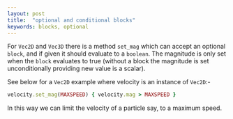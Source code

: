 ```yaml
---
layout: post
title:  "optional and conditional blocks"
keywords: blocks, optional
---
```


For `Vec2D` and `Vec3D` there is a method `set_mag` which can accept an optional `block`, and if given it should evaluate to a `boolean`.  The magnitude is only set when the `block` evaluates to true (without a block the magnitude is set unconditionally providing new value is a scalar).  

See below for a `Vec2D` example where velocity is an instance of `Vec2D`:-

```ruby
velocity.set_mag(MAXSPEED) { velocity.mag > MAXSPEED }
```

In this way we can limit the velocity of a particle say, to a maximum speed.
